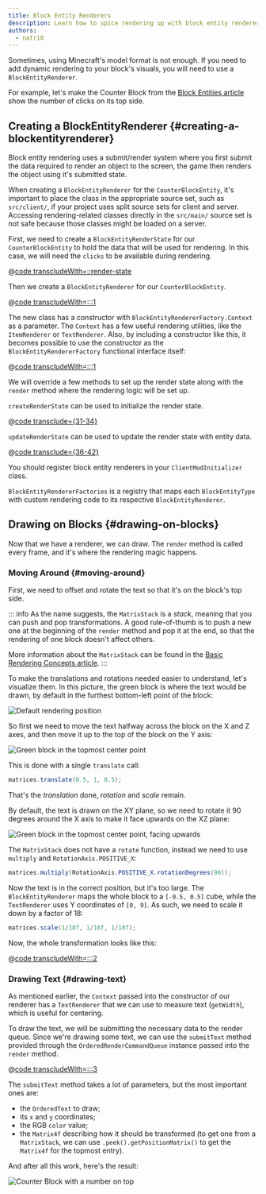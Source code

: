 ```yaml
---
title: Block Entity Renderers
description: Learn how to spice rendering up with block entity renderers.
authors:
  - natri0
---
```


Sometimes, using Minecraft's model format is not enough. If you need to add dynamic rendering to your block's visuals, you will need to use a `BlockEntityRenderer`.

For example, let's make the Counter Block from the [Block Entities article](../blocks/block-entities) show the number of clicks on its top side.

## Creating a BlockEntityRenderer {#creating-a-blockentityrenderer}

Block entity rendering uses a submit/render system where you first submit the data required to render an object to the screen, the game then renders the object using it's submitted state.

When creating a `BlockEntityRenderer` for the `CounterBlockEntity`, it's important to place the class in the appropriate source set, such as `src/client/`, if your project uses split source sets for client and server. Accessing rendering-related classes directly in the `src/main/` source set is not safe because those classes might be loaded on a server.

First, we need to create a `BlockEntityRenderState` for our `CounterBlockEntity` to hold the data that will be used for rendering. In this case, we will need the `clicks` to be available during rendering.

@[code transcludeWith=::render-state](@/reference/latest/src/client/java/com/example/docs/rendering/blockentity/CounterBlockEntityRenderState.java)

Then we create a `BlockEntityRenderer` for our `CounterBlockEntity`.

@[code transcludeWith=:::1](@/reference/latest/src/client/java/com/example/docs/rendering/blockentity/CounterBlockEntityRenderer.java)

The new class has a constructor with `BlockEntityRendererFactory.Context` as a parameter. The `Context` has a few useful rendering utilities, like the `ItemRenderer` or `TextRenderer`.
Also, by including a constructor like this, it becomes possible to use the constructor as the `BlockEntityRendererFactory` functional interface itself:

@[code transcludeWith=:::1](@/reference/latest/src/client/java/com/example/docs/FabricDocsBlockEntityRenderer.java)

We will override a few methods to set up the render state along with the `render` method where the rendering logic will be set up.

`createRenderState` can be used to initialize the render state.

@[code transclude={31-34}](@/reference/latest/src/client/java/com/example/docs/rendering/blockentity/CounterBlockEntityRenderer.java)

`updateRenderState` can be used to update the render state with entity data.

@[code transclude={36-42}](@/reference/latest/src/client/java/com/example/docs/rendering/blockentity/CounterBlockEntityRenderer.java)

You should register block entity renderers in your `ClientModInitializer` class.

`BlockEntityRendererFactories` is a registry that maps each `BlockEntityType` with custom rendering code to its respective `BlockEntityRenderer`.

## Drawing on Blocks {#drawing-on-blocks}

Now that we have a renderer, we can draw. The `render` method is called every frame, and it's where the rendering magic happens.

### Moving Around {#moving-around}

First, we need to offset and rotate the text so that it's on the block's top side.

::: info
As the name suggests, the `MatrixStack` is a _stack_, meaning that you can push and pop transformations.
A good rule-of-thumb is to push a new one at the beginning of the `render` method and pop it at the end, so that the rendering of one block doesn't affect others.

More information about the `MatrixStack` can be found in the [Basic Rendering Concepts article](../rendering/basic-concepts).
:::

To make the translations and rotations needed easier to understand, let's visualize them. In this picture, the green block is where the text would be drawn, by default in the furthest bottom-left point of the block:

![Default rendering position](/assets/develop/blocks/block_entity_renderer_1.png)

So first we need to move the text halfway across the block on the X and Z axes, and then move it up to the top of the block on the Y axis:

![Green block in the topmost center point](/assets/develop/blocks/block_entity_renderer_2.png)

This is done with a single `translate` call:

```java
matrices.translate(0.5, 1, 0.5);
```

That's the _translation_ done, _rotation_ and _scale_ remain.

By default, the text is drawn on the XY plane, so we need to rotate it 90 degrees around the X axis to make it face upwards on the XZ plane:

![Green block in the topmost center point, facing upwards](/assets/develop/blocks/block_entity_renderer_3.png)

The `MatrixStack` does not have a `rotate` function, instead we need to use `multiply` and `RotationAxis.POSITIVE_X`:

```java
matrices.multiply(RotationAxis.POSITIVE_X.rotationDegrees(90));
```

Now the text is in the correct position, but it's too large. The `BlockEntityRenderer` maps the whole block to a `[-0.5, 0.5]` cube, while the `TextRenderer` uses Y coordinates of `[0, 9]`. As such, we need to scale it down by a factor of 18:

```java
matrices.scale(1/18f, 1/18f, 1/18f);
```

Now, the whole transformation looks like this:

@[code transcludeWith=:::2](@/reference/latest/src/client/java/com/example/docs/rendering/blockentity/CounterBlockEntityRenderer.java)

### Drawing Text {#drawing-text}

As mentioned earlier, the `Context` passed into the constructor of our renderer has a `TextRenderer` that we can use to measure text (`getWidth`), which is useful for centering.

To draw the text, we will be submitting the necessary data to the render queue. Since we're drawing some text, we can use the `submitText` method provided through the `OrderedRenderCommandQueue` instance passed into the `render` method.

@[code transcludeWith=:::3](@/reference/latest/src/client/java/com/example/docs/rendering/blockentity/CounterBlockEntityRenderer.java)

The `submitText` method takes a lot of parameters, but the most important ones are:

- the `OrderedText` to draw;
- its `x` and `y` coordinates;
- the RGB `color` value;
- the `Matrix4f` describing how it should be transformed (to get one from a `MatrixStack`, we can use `.peek().getPositionMatrix()` to get the `Matrix4f` for the topmost entry).

And after all this work, here's the result:

![Counter Block with a number on top](/assets/develop/blocks/block_entity_renderer_4.png)
